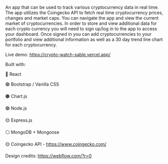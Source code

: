 An app that can be used to track various cryptocurrency data in real time. The app utilizes the Coingecko API to fetch real time cryptocurrency prices, changes and market caps. You
can navigate the app and view the current market of cryptocurrencies. In order to store and view additional data for each crypto currency you will need to sign up/log in to the app to
access your dashboard. Once signed in you can add cryptocurrencies to your portfolio and view additional information as well as a 30 day trend line chart for each cryptocurrency. 

Live demo: https://crypto-watch-sable.vercel.app/

Built with:

🔵 React

🟣 Bootstrap / Vanilla CSS

🟠 Chart.js

🟢 Node.js

🟡 Express.js

⚪ MongoDB + Mongoose

🟡 Coingecko API - https://www.coingecko.com/

Design credits: https://webflow.com/?r=0
